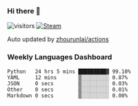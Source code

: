 ### Hi there 👋

![visitors](https://visitor-badge.glitch.me/badge?page_id=zhourunlai)
[![Steam](https://img.shields.io/badge/dynamic/json?label=Steam&query=%24.data.totalSubs&url=https%3A%2F%2Fapi.spencerwoo.com%2Fsubstats%2F%3Fsource%3DsteamGames%26queryKey%3D76561198285156854&suffix=%20Games&logo=steam&labelColor=134375&color=0b1a37&longCache=true)](http://steamcommunity.com/profiles/76561198285156854)

Auto updated by <a href="https://github.com/zhourunlai/zhourunlai/actions" target="_blank">zhourunlai/actions</a>

### Weekly Languages Dashboard

<!--PART:wakatime-->
```text
Python   24 hrs 5 mins █████████▓ 99.10%
YAML     12 mins       ▒░░░░░░░░░ 0.87%
JSON     0 secs        ▒░░░░░░░░░ 0.03%
Other    0 secs        ▒░░░░░░░░░ 0.01%
Markdown 0 secs        ▒░░░░░░░░░ 0.00%
```
<!--PART:wakatime-->
